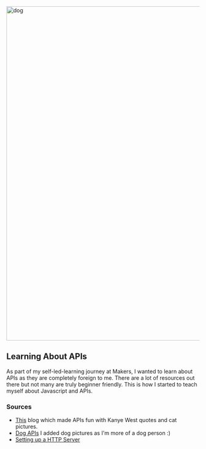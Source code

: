 
<img width="873" alt="dog" src="https://user-images.githubusercontent.com/71432715/101986023-56d34200-3c83-11eb-8f77-78feada4d7c7.png">

## Learning About APIs
 
 
As part of my self-led-learning journey at Makers, I wanted to  learn about APIs as they are completely foreign to me. There are a lot of resources out there but not many are truly beginner friendly. This is how I started to teach myself about Javascript and APIs. 


### Sources 
 - [This](https://levelup.gitconnected.com/how-to-create-a-simple-web-app-using-javascript-d27b28459fad) blog which made APIs fun with Kanye West quotes and cat pictures. 
 - [Dog APIs](https://docs.thedogapi.com/) I added dog pictures as I'm more of a dog person :)
 - [Setting up a HTTP Server](https://github.com/makersacademy/course/blob/master/pills/http_server.md)

  


